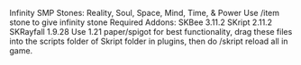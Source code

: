 Infinity SMP Stones: Reality, Soul, Space, Mind, Time, & Power
Use /item <stonetype>stone to give infinity stone
Required Addons:
  SKBee 3.11.2
  SKript 2.11.2
  SKRayfall 1.9.28
Use 1.21 paper/spigot for best functionality, drag these files into the scripts folder of Skript folder in plugins, then do /skript reload all in game.
